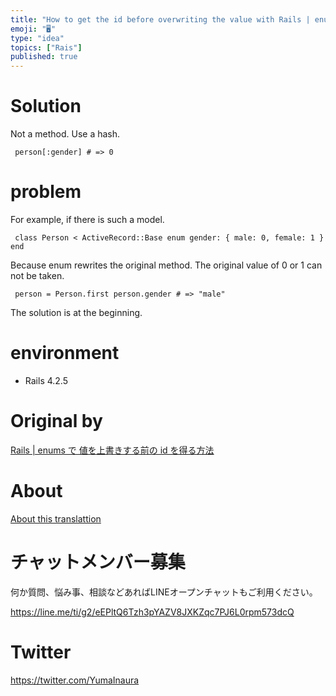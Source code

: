 ```yaml
---
title: "How to get the id before overwriting the value with Rails | enums"
emoji: "🖥"
type: "idea"
topics: ["Rais"]
published: true
---
```


# Solution 

Not a method. Use a hash.

     person[:gender] # => 0 

# problem 

For example, if there is such a model.

     class Person < ActiveRecord::Base enum gender: { male: 0, female: 1 } end 

Because enum rewrites the original method. The original value of 0 or 1 can not be taken.

     person = Person.first person.gender # => "male" 

The solution is at the beginning.

# environment 

- Rails 4.2.5 


# Original by
[Rails | enums で 値を上書きする前の id を得る方法](https://qiita.com/Yinaura/items/b59e3d6db87e03fb012f)

# About

[About this translattion](https://qiita.com/YumaInaura/items/7f6fd1e9310a6816469a)








<!-- Update From Qiita API -->

# チャットメンバー募集


何か質問、悩み事、相談などあればLINEオープンチャットもご利用ください。

https://line.me/ti/g2/eEPltQ6Tzh3pYAZV8JXKZqc7PJ6L0rpm573dcQ





# Twitter


https://twitter.com/YumaInaura


<!-- Update From Qiita API -->


